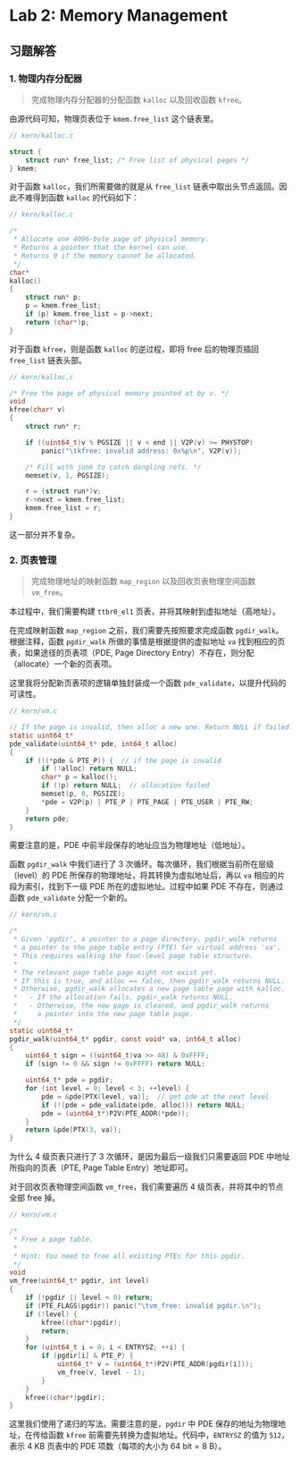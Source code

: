 # Lab 2: Memory Management

## 习题解答

### 1. 物理内存分配器

> 完成物理内存分配器的分配函数 `kalloc` 以及回收函数 `kfree`。

由源代码可知，物理页表位于 `kmem.free_list` 这个链表里。

```c {.line-numbers}
// kern/kalloc.c

struct {
    struct run* free_list; /* Free list of physical pages */
} kmem;
```

对于函数 `kalloc`，我们所需要做的就是从 `free_list` 链表中取出头节点返回。因此不难得到函数 `kalloc` 的代码如下：

```c {.line-numbers}
// kern/kalloc.c

/*
 * Allocate one 4096-byte page of physical memory.
 * Returns a pointer that the kernel can use.
 * Returns 0 if the memory cannot be allocated.
 */
char*
kalloc()
{
    struct run* p;
    p = kmem.free_list;
    if (p) kmem.free_list = p->next;
    return (char*)p;
}
```

对于函数 `kfree`，则是函数 `kalloc` 的逆过程，即将 free 后的物理页插回 `free_list` 链表头部。

```c {.line-numbers}
// kern/kalloc.c

/* Free the page of physical memory pointed at by v. */
void
kfree(char* v)
{
    struct run* r;

    if ((uint64_t)v % PGSIZE || v < end || V2P(v) >= PHYSTOP)
        panic("\tkfree: invalid address: 0x%p\n", V2P(v));

    /* Fill with junk to catch dangling refs. */
    memset(v, 1, PGSIZE);

    r = (struct run*)v;
    r->next = kmem.free_list;
    kmem.free_list = r;
}
```

这一部分并不复杂。

### 2. 页表管理

> 完成物理地址的映射函数 `map_region` 以及回收页表物理空间函数 `vm_free`。

本过程中，我们需要构建 `ttbr0_el1` 页表，并将其映射到虚拟地址（高地址）。

在完成映射函数 `map_region` 之前，我们需要先按照要求完成函数 `pgdir_walk`。根据注释，函数 `pgdir_walk` 所做的事情是根据提供的虚拟地址 `va` 找到相应的页表，如果途径的页表项（PDE, Page Directory Entry）不存在，则分配（allocate）一个新的页表项。

这里我将分配新页表项的逻辑单独封装成一个函数 `pde_validate`，以提升代码的可读性。

```c {.line-numbers}
// kern/vm.c

// If the page is invalid, then alloc a new one. Return NULL if failed.
static uint64_t*
pde_validate(uint64_t* pde, int64_t alloc)
{
    if (!(*pde & PTE_P)) {  // if the page is invalid
        if (!alloc) return NULL;
        char* p = kalloc();
        if (!p) return NULL;  // allocation failed
        memset(p, 0, PGSIZE);
        *pde = V2P(p) | PTE_P | PTE_PAGE | PTE_USER | PTE_RW;
    }
    return pde;
}
```

需要注意的是，PDE 中前半段保存的地址应当为物理地址（低地址）。

函数 `pgdir_walk` 中我们进行了 3 次循环。每次循环，我们根据当前所在层级（level）的 PDE 所保存的物理地址，将其转换为虚拟地址后，再以 `va` 相应的片段为索引，找到下一级 PDE 所在的虚拟地址。过程中如果 PDE 不存在，则通过函数 `pde_validate` 分配一个新的。

```c {.line-numbers}
// kern/vm.c

/*
 * Given 'pgdir', a pointer to a page directory, pgdir_walk returns
 * a pointer to the page table entry (PTE) for virtual address 'va'.
 * This requires walking the four-level page table structure.
 *
 * The relevant page table page might not exist yet.
 * If this is true, and alloc == false, then pgdir_walk returns NULL.
 * Otherwise, pgdir_walk allocates a new page table page with kalloc.
 *   - If the allocation fails, pgdir_walk returns NULL.
 *   - Otherwise, the new page is cleared, and pgdir_walk returns
 *     a pointer into the new page table page.
 */
static uint64_t*
pgdir_walk(uint64_t* pgdir, const void* va, int64_t alloc)
{
    uint64_t sign = ((uint64_t)va >> 48) & 0xFFFF;
    if (sign != 0 && sign != 0xFFFF) return NULL;

    uint64_t* pde = pgdir;
    for (int level = 0; level < 3; ++level) {
        pde = &pde[PTX(level, va)];  // get pde at the next level
        if (!(pde = pde_validate(pde, alloc))) return NULL;
        pde = (uint64_t*)P2V(PTE_ADDR(*pde));
    }
    return &pde[PTX(3, va)];
}
```

为什么 4 级页表只进行了 3 次循环，是因为最后一级我们只需要返回 PDE 中地址所指向的页表（PTE, Page Table Entry）地址即可。

对于回收页表物理空间函数 `vm_free`，我们需要遍历 4 级页表，并将其中的节点全部 free 掉。

```c {.line-numbers}
// kern/vm.c

/*
 * Free a page table.
 *
 * Hint: You need to free all existing PTEs for this pgdir.
 */
void
vm_free(uint64_t* pgdir, int level)
{
    if (!pgdir || level < 0) return;
    if (PTE_FLAGS(pgdir)) panic("\tvm_free: invalid pgdir.\n");
    if (!level) {
        kfree((char*)pgdir);
        return;
    }
    for (uint64_t i = 0; i < ENTRYSZ; ++i) {
        if (pgdir[i] & PTE_P) {
            uint64_t* v = (uint64_t*)P2V(PTE_ADDR(pgdir[i]));
            vm_free(v, level - 1);
        }
    }
    kfree((char*)pgdir);
}
```

这里我们使用了递归的写法。需要注意的是，`pgdir` 中 PDE 保存的地址为物理地址，在传给函数 `kfree` 前需要先转换为虚拟地址。代码中，`ENTRYSZ` 的值为 `512`，表示 $4\ \mathrm{KB}$ 页表中的 PDE 项数（每项的大小为 $64\ \mathrm{bit} = 8\ \mathrm{B}$）。
